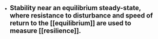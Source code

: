 - Stability near an equilibrium steady-state, where resistance to disturbance and speed of return to the [[equilibrium]] are used to measure [[resilience]].
	-